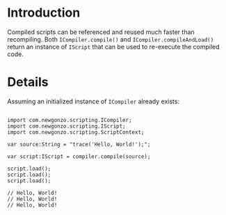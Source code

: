 # Introduction #

Compiled scripts can be referenced and reused much faster than recompiling. Both `ICompiler.compile()` and `ICompiler.compileAndLoad()` return an instance of `IScript` that can be used to re-execute the compiled code.

# Details #

Assuming an initialized instance of `ICompiler` already exists:

```

import com.newgonzo.scripting.ICompiler;
import com.newgonzo.scripting.IScript;
import com.newgonzo.scripting.ScriptContext;

var source:String = "trace('Hello, World!');";

var script:IScript = compiler.compile(source);

script.load();
script.load();
script.load();

// Hello, World!
// Hello, World!
// Hello, World!


```